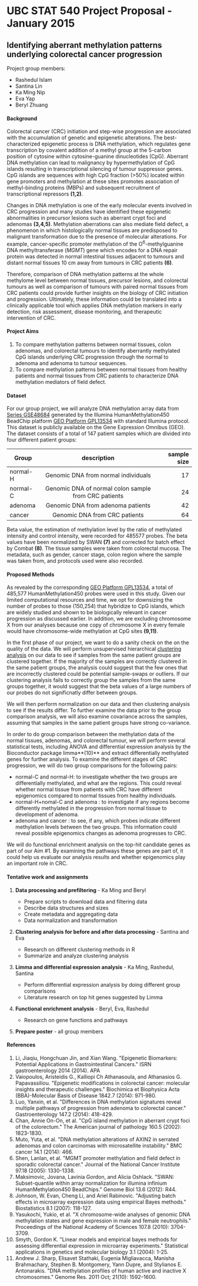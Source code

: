
UBC STAT 540 Project Proposal - January 2015
================================================
Identifying aberrant methylation patterns underlying colorectal cancer progression
----------------

Project group members:
* Rashedul Islam
* Santina Lin
* Ka Ming Nip
* Eva Yap
* Beryl Zhuang

#### Background
Colorectal cancer (CRC) initiation and step-wise progression are associated with the accumulation of genetic and epigenetic alterations. The best-characterized epigenetic process is DNA methylation, which regulates gene transcription by covalent addition of a methyl group at the 5-carbon position of cytosine within cytosine-guanine dinucleotides (CpG). Aberrant DNA methylation can lead to malignancy by hypermethylation of CpG islands resulting in transcriptional silencing of tumour suppressor genes. CpG islands are sequences with high CpG fraction (>50%) located within gene promoters and methylation at these sites promotes association of methyl-binding proteins (MBPs) and subsequent recruitment of transcriptional repressors **(1,2)**.

Changes in DNA methylation is one of the early molecular events involved in CRC progression and many studies have identified these epigenetic abnormalities in precursor lesions such as aberrant crypt foci and adenomas **(3,4,5)**. Methylation aberrations can also mediate field defect, a phenomenon in which histologically normal tissues are predisposed to malignant transformation due to the presence of molecular alterations. For example, cancer-specific promoter methylation of the O<sup>6</sup>-methylguanine DNA methyltransferase (*MGMT*) gene which encodes for a DNA repair protein was detected in normal intestinal tissues adjacent to tumours and distant normal tissues 10 cm away from tumours in CRC patients **(6)**. 

Therefore, comparison of DNA methylation patterns at the whole methylome level between normal tissues, precursor lesions, and colorectal tumours as well as comparison of tumours with paired normal tissues from CRC patients could provide further insights on the biology of CRC initiation and progression. Ultimately, these information could be translated into a clinically applicable tool which applies DNA methylation markers in early detection, risk assessment, disease monitoring, and therapeutic intervention of CRC. 

#### Project Aims
1. To compare methylation patterns between normal tissues, colon adenomas, and colorectal tumours to identify aberrantly methylated CpG islands underlying CRC progression through the normal to adenoma and adenoma to tumour sequences.
2. To compare methylation patterns between normal tissues from healthy patients and normal tissues from CRC patients to characterize DNA methylation mediators of field defect. 

#### Dataset
For our group project, we will analyze DNA methylation array data from [Series GSE48684](http://www.ncbi.nlm.nih.gov/geo/query/acc.cgi?acc=GSE48684) generated by the Illumina HumanMethylation450 BeadChip platform [GEO Platform GPL13534](http://www.ncbi.nlm.nih.gov/geo/query/acc.cgi?acc=GPL13534 "Platform GPL13534") with standard Illumina protocol. This dataset is publicly available on the Gene Expression Omnibus (GEO). The dataset consists of a total of 147 patient samples which are divided into four different patient groups: 

| Group |  description| sample size |
| ------------- |:-------------:| -----:|
| normal-H |  Genomic DNA from normal individuals      | 17 |
| normal-C  |    Genomic DNA of normal colon sample from CRC patients  | 24  |
| adenoma   |    Genomic DNA from adenoma patients |    42  |
| cancer |    Genomic DNA from CRC patients | 64  |

Beta value, the estimation of methylation level by the ratio of methylated intensity and control intensity, were recorded for 485577 probes. The beta values have been normalized by SWAN **(7)** and corrected for batch effect by Combat **(8)**. 
The tissue samples were taken from colorectal mucosa. The metadata, such as gender, cancer stage, colon region where the sample was taken from, and protocols used were also recorded.


#### Proposed Methods
As revealed by the corresponding [GEO Platform GPL13534](http://www.ncbi.nlm.nih.gov/geo/query/acc.cgi?acc=GPL13534 "Platform GPL13534"), a total of 485,577 HumanMethylation450 probes were used in this study. Given our limited computational resources and time, we opt for downsizing the number of probes to those (150,254) that hybridize to CpG islands, which are widely studied and shown to be biologically relevant in cancer progression as discussed earlier. In addition, we are excluding chromosome X from our analyses because one copy of chromosome X in every female would have chromosome-wide methylation at CpG sites **(9,11)**.

In the first phase of our project, we want to do a sanity check on the on the quality of the data. We will perform unsupervised hierarchical [clustering analysis](http://www.statmethods.net/advstats/cluster.html) on our data to see if samples from the same patient groups are clustered together. If the majority of the samples are correctly clustered in the same patient groups, the analysis could suggest that the few ones that are incorrectly clustered could be potential sample-swaps or outliers. If our clustering analysis fails to correctly group the samples from the same groups together, it would suggest that the beta values of a large numbers of our probes do not significnatly differ between groups. 

We will then perform normalization on our data and then clustering analysis to see if the results differ. To further examine the data prior to the group comparison analysis, we will also examine covariance across the samples, assuming that samples in the same patient groups have strong co-variance.

In order to do group comparison between the methylation data of the normal tissues, adenomas, and colorectal tumour, we will perform several statistical tests, including ANOVA and differential expression analysis by the Bioconductor package limma**(10)** and extract differentially methylated genes for further analysis. To examine the different stages of CRC progression, we will do two group comparisons for the following pairs:
- normal-C  and normal-H: to investigate whether the two groups are differentially methylated, and what are the regions. This could reveal whether normal tissue from patients with CRC have different epigenomics compared to normal tissues from healthy individuals. 
- normal-H+nomal-C and adenoma : to investigate if any regions become differently methylated in the progression from normal tissue to development of adenoma.  
- adenoma and cancer : to see, if any, which probes indicate different methylation levels between the two groups. This information could reveal possible epigenomics changes as adenoma progresses to CRC. 

We will do functional enrichment analysis on the top-hit candidate genes as part of our Aim #1. By examining the pathways these genes are part of, it could help us evaluate our analysis results and whether epigenomics play an important role in CRC.

#### Tentative work and assignments 

1. **Data processing and prefiltering** - Ka Ming and Beryl
	- Prepare scripts to download data and filtering data
	- Describe data structures and sizes 
	- Create metadata and aggregating data
	- Data normalization and transformation 

2. **Clustering analysis for before and after data processing** - Santina and Eva
	- Research on different clustering methods in R 
	- Summarize and analyze clustering analysis 

3. **Limma and differential expression analysis** - Ka Ming, Rashedul, Santina
	- Perform differential expression analysis by doing different group comparisons
	- Literature research on top hit genes suggested by Limma 

4. **Functional enrichment analysis** - Beryl, Eva, Rashedul 
	- Research on gene functions and pathways 

5. **Prepare poster** - all group members

#### References
1. Li, Jiaqiu, Hongchuan Jin, and Xian Wang. "Epigenetic Biomarkers: Potential Applications in Gastrointestinal Cancers." ISRN gastroenterology 2014 (2014).
APA	
2. Vaiopoulos, Aristeidis G., Kalliopi Ch Athanasoula, and Athanasios G. Papavassiliou. "Epigenetic modifications in colorectal cancer: molecular insights and therapeutic challenges." Biochimica et Biophysica Acta (BBA)-Molecular Basis of Disease 1842.7 (2014): 971-980.
3. Luo, Yanxin, et al. "Differences in DNA methylation signatures reveal multiple pathways of progression from adenoma to colorectal cancer." Gastroenterology 147.2 (2014): 418-429.
4. Chan, Annie On-On, et al. "CpG island methylation in aberrant crypt foci of the colorectum." The American journal of pathology 160.5 (2002): 1823-1830.
5. Muto, Yuta, et al. "DNA methylation alterations of AXIN2 in serrated adenomas and colon carcinomas with microsatellite instability." BMC cancer 14.1 (2014): 466.
6. Shen, Lanlan, et al. "MGMT promoter methylation and field defect in sporadic colorectal cancer." Journal of the National Cancer Institute 97.18 (2005): 1330-1338.
7. Maksimovic, Jovana, Lavinia Gordon, and Alicia Oshlack. "SWAN: Subset-quantile within array normalization for illumina infinium HumanMethylation450 BeadChips." Genome Biol 13.6 (2012): R44.
8. Johnson, W. Evan, Cheng Li, and Ariel Rabinovic. "Adjusting batch effects in microarray expression data using empirical Bayes methods." Biostatistics 8.1 (2007): 118-127.
9. Yasukochi, Yukio, et al. "X chromosome-wide analyses of genomic DNA methylation states and gene expression in male and female neutrophils." Proceedings of the National Academy of Sciences 107.8 (2010): 3704-3709.
10. Smyth, Gordon K. "Linear models and empirical bayes methods for assessing differential expression in microarray experiments." Statistical applications in genetics and molecular biology 3.1 (2004): 1-25.
11. Andrew J. Sharp, Elisavet Stathaki, Eugenia Migliavacca, Manisha Brahmachary, Stephen B. Montgomery, Yann Dupre, and Stylianos E. Antonarakis. "DNA methylation profiles of human active and inactive X chromosomes." Genome Res. 2011 Oct; 21(10): 1592–1600.
